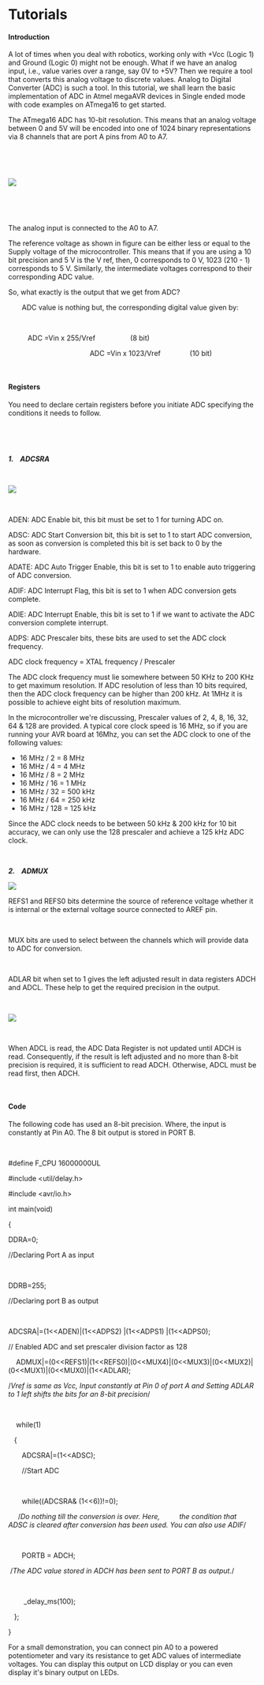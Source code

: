 # Tutorials

#### Introduction

A lot of times when you deal with robotics, working only with +Vcc (Logic 1) and Ground (Logic 0) might not be enough. What if we have an analog input, i.e., value varies over a range, say 0V to +5V? Then we require a tool that converts this analog voltage to discrete values. Analog to Digital Converter (ADC) is such a tool. In this tutorial, we shall learn the basic implementation of ADC in Atmel megaAVR devices in Single ended mode with code examples on ATmega16 to get started.

The ATmega16 ADC has 10-bit resolution. This means that an analog voltage between 0 and 5V will be encoded into one of 1024 binary representations via 8 channels that are port A pins from A0 to A7.

 

 

![][1]

 

 

The analog input is connected to the A0 to A7.

The reference voltage as shown in figure can be either less or equal to the Supply voltage of the microcontroller. This means that if you are using a 10 bit precision and 5 V is the V ref, then, 0 corresponds to 0 V, 1023 (210 \- 1) corresponds to 5 V. Similarly, the intermediate voltages correspond to their corresponding ADC value.

So, what exactly is the output that we get from ADC?

       ADC value is nothing but, the corresponding digital value given by:

                                            

          ADC =Vin x 255/Vref                  (8 bit)

                                          ADC =Vin x 1023/Vref               (10 bit)

 

#### Registers

You need to declare certain registers before you initiate ADC specifying the conditions it needs to follow.

 

 

_**1.    ADCSRA**_

 

![][2]

 

ADEN: ADC Enable bit, this bit must be set to 1 for turning ADC on.

ADSC: ADC Start Conversion bit, this bit is set to 1 to start ADC conversion, as soon as conversion is completed this bit is set back to 0 by the hardware.

ADATE: ADC Auto Trigger Enable, this bit is set to 1 to enable auto triggering of ADC conversion.

ADIF: ADC Interrupt Flag, this bit is set to 1 when ADC conversion gets complete.

ADIE: ADC Interrupt Enable, this bit is set to 1 if we want to activate the ADC conversion complete interrupt.

ADPS: ADC Prescaler bits, these bits are used to set the ADC clock frequency.

ADC clock frequency = XTAL frequency / Prescaler

The ADC clock frequency must lie somewhere between 50 KHz to 200 KHz to get maximum resolution. If ADC resolution of less than 10 bits required, then the ADC clock frequency can be higher than 200 kHz. At 1MHz it is possible to achieve eight bits of resolution maximum.

In the microcontroller we're discussing, Prescaler values of 2, 4, 8, 16, 32, 64 & 128 are provided. A typical core clock speed is 16 MHz, so if you are running your AVR board at 16Mhz, you can set the ADC clock to one of the following values:

* 16 MHz / 2 = 8 MHz
* 16 MHz / 4 = 4 MHz
* 16 MHz / 8 = 2 MHz
* 16 MHz / 16 = 1 MHz
* 16 MHz / 32 = 500 kHz
* 16 MHz / 64 = 250 kHz
* 16 MHz / 128 = 125 kHz

Since the ADC clock needs to be between 50 kHz & 200 kHz for 10 bit accuracy, we can only use the 128 prescaler and achieve a 125 kHz ADC clock.

 

_**2.    ADMUX**_

![][3]

REFS1 and REFS0 bits determine the source of reference voltage whether it is internal or the external voltage source connected to AREF pin.

 

MUX bits are used to select between the channels which will provide data to ADC for conversion.

 

ADLAR bit when set to 1 gives the left adjusted result in data registers ADCH and ADCL. These help to get the required precision in the output.

 

![][4]

 

When ADCL is read, the ADC Data Register is not updated until ADCH is read. Consequently, if the result is left adjusted and no more than 8-bit precision is required, it is sufficient to read ADCH. Otherwise, ADCL must be read first, then ADCH.

 

#### Code

The following code has used an 8-bit precision. Where, the input is constantly at Pin A0. The 8 bit output is stored in PORT B.

 

#define F_CPU 16000000UL

#include <util/delay.h>

#include <avr/io.h>

int main(void)

{

DDRA=0;

//Declaring Port A as input

   

DDRB=255;

//Declaring port B as output

   

ADCSRA|=(1<<ADEN)|(1<<ADPS2) |(1<<ADPS1) |(1<<ADPS0);

// Enabled ADC and set prescaler division factor as 128

    ADMUX|=(0<<REFS1)|(1<<REFS0)|(0<<MUX4)|(0<<MUX3)|(0<<MUX2)|(0<<MUX1)|(0<<MUX0)|(1<<ADLAR);

/*Vref is same as Vcc, Input constantly at Pin 0 of port A and Setting ADLAR to 1 left shifts the bits for an 8-bit precision*/

   

    while(1)   

   {

       ADCSRA|=(1<<ADSC);

       //Start ADC

       

       while((ADCSRA& (1<<6))!=0);

     /*Do nothing till the conversion is over. Here,          the condition that ADSC is cleared after conversion has been used. You can also use ADIF*/

       

       PORTB = ADCH;

 /*The ADC value stored in ADCH has been sent to PORT B as output.*/

       

        _delay_ms(100);

   };

}

For a small demonstration, you can connect pin A0 to a powered potentiometer and vary its resistance to get ADC values of intermediate voltages. You can display this output on LCD display or you can even display it's binary output on LEDs.

 

[1]: https://lh6.googleusercontent.com/pTSEAObRTzFjBNMaeJ0HVQbllXxYeBsQPJ6y97dc7Ubq5tTMB3NUvfnyHqfTtssjqCvBiAQTFoHWu37dX3zA7HiPDUp8zGVSPH0hhsC6VZidR54CcTLhVgGp
[2]: https://lh6.googleusercontent.com/oXA7gdKssXFICWcSHzF5kSowCSTERJVvBR6uVN9ESMiLZiKbk8ZAJ__ssHz7nQMQdrqHZozfOfo4AdA0HV1A-ROcP2L_IY4p06Nuv7_Jw8W9WOcRrO6fKRLe
[3]: https://lh3.googleusercontent.com/RR7lLRDnQjMaGTNMooq-ZMmpPV7vWxDB54mY2M_PZh1g2YG0g2FzeTMDX8-M54k2AQ_5VeCeVKyWVTE5Kt4iMX46QAAL8DXbEHMHBpsLJNpRvMJSuH9mV7Aw
[4]: https://lh6.googleusercontent.com/9FORvIS_xxdKVLqRucMnnE7v88EkYCmwbvtnD1NB5MhOveX7jngNihYvd6_Z-YyFIxiO5cTBNBwY1DI-HU7ZxWr-kd9Uqu9YHu_1e3EEPce-3akhD54Ya2LM
